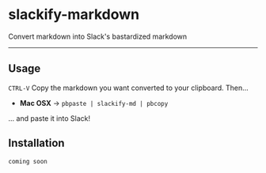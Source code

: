 # slackify-markdown

Convert markdown into Slack's bastardized markdown

----

## Usage 

`CTRL-V` Copy the markdown you want converted to your clipboard. Then...

* **Mac OSX** -> `pbpaste | slackify-md | pbcopy`

... and paste it into Slack!


## Installation

`coming soon`
